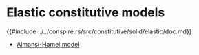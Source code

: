 # Elastic constitutive models

{{#include ../../conspire.rs/src/constitutive/solid/elastic/doc.md}}

- [Almansi-Hamel model](elastic/almansi_hamel.md)
